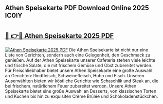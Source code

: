 ## Athen Speisekarte PDF Download Online 2025 lC0IY

# <h2><a href="http://gcd9q1.nevu.top/?p=Athen+Speisekarte">🔗 👉🔴 Athen Speisekarte 2025 PDF</a></h2>

[![Athen Speisekarte 2025 PDF](https://i.imgur.com/dBaPXMq.png)](http://gcd9q1.nevu.top/?p=Athen+Speisekarte)
Die Athen Speisekarte ist nicht nur eine Liste von Gerichten, sondern auch eine Gelegenheit, den Geschmack zu genießen. Auf der Athen Speisekarte unserer Cafeteria stehen viele leichte und frische Salate, die mit frischem Gemüse und Obst zubereitet werden. Für Fleischliebhaber bietet unsere Athen Speisekarte eine große Auswahl an Gerichten: Rindfleisch, Schweinefleisch, Huhn und Fisch. Unseren Auserwählten bieten wir köstliche Gerichte wie Schaschlik und Steak an, die bei frischem, natürlichem Feuer zubereitet werden. Unsere Athen Speisekarte bietet eine große Auswahl an Desserts, von klassischen Torten und Kuchen bis hin zu exquisiten Crème Brûlée und Schokoladenstückchen.
